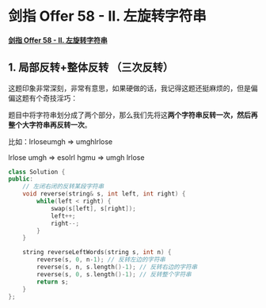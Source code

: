 # 剑指 Offer 58 - II. 左旋转字符串

#### [剑指 Offer 58 - II. 左旋转字符串](https://leetcode.cn/problems/zuo-xuan-zhuan-zi-fu-chuan-lcof/)



## 1. 局部反转+整体反转 （三次反转）

这题印象非常深刻，非常有意思，如果硬做的话，我记得这题还挺麻烦的，但是偏偏这题有个奇技淫巧：

题目中将字符串划分成了两个部分，那么我们先将这**两个字符串反转一次，然后再整个大字符串再反转一次**。

比如：lrloseumgh => umghlrlose

lrlose umgh => esolrl hgmu => umgh lrlose

```c++
class Solution {
public:
    // 左闭右闭的反转某段字符串
    void reverse(string& s, int left, int right) {
        while(left < right) {
            swap(s[left], s[right]);
            left++;
            right--;
        }
    }

    string reverseLeftWords(string s, int n) {
        reverse(s, 0, n-1); // 反转左边的字符串
        reverse(s, n, s.length()-1); // 反转右边的字符串
        reverse(s, 0, s.length()-1); // 反转整个字符串
        return s;
    }
};
```



